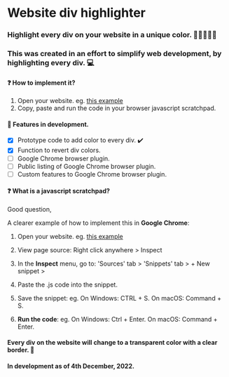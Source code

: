 # Website div highlighter

### Highlight every div on your website in a unique color. :closed_book::orange_book::ledger::green_book::blue_book:

### This was created in an effort to simplify web development, by highlighting every div. :computer:

#### ❓ How to implement it?

1. Open your website.
   eg. [this example](https://example.com/)
2. Copy, paste and run the code in your browser javascript scratchpad.

#### :arrow_up_small: Features in development.

- [x] Prototype code to add color to every div. :heavy_check_mark:
- [x] Function to revert div colors.
- [ ] Google Chrome browser plugin.
- [ ] Public listing of Google Chrome browser plugin.
- [ ] Custom features to Google Chrome browser plugin.

#### ❓ What is a javascript scratchpad?

Good question,

A clearer example of how to implement this in **Google Chrome**:

1. Open your website.
   eg. [this example](https://example.com/)

2. View page source: Right click anywhere > Inspect

3. In the **Inspect** menu, go to:
   'Sources' tab \>
   'Snippets' tab \>
   \+ New snippet \>

4. Paste the .js code into the snippet.

5. Save the snippet:
   eg.
   On Windows: CTRL + S.
   On macOS: Command + S.

6. **Run the code**:
   eg.
   On Windows: Ctrl + Enter.
   On macOS: Command + Enter.

#### Every div on the website will change to a transparent color with a clear border. :rainbow:

#### In development as of 4th December, 2022.
